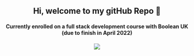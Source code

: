 <h2 align="center">Hi, welcome to my gitHub Repo 👋</h2>

<h4 align="center">Currently enrolled on a full stack development course with Boolean UK (due to finish in April 2022)<h4>
  
<p align="center">
  <img src="https://github-readme-stats.vercel.app/api?username=bravint&show_icons=true&theme=github_dark&hide=contribs,stars&hide-border=true" />
</p>
